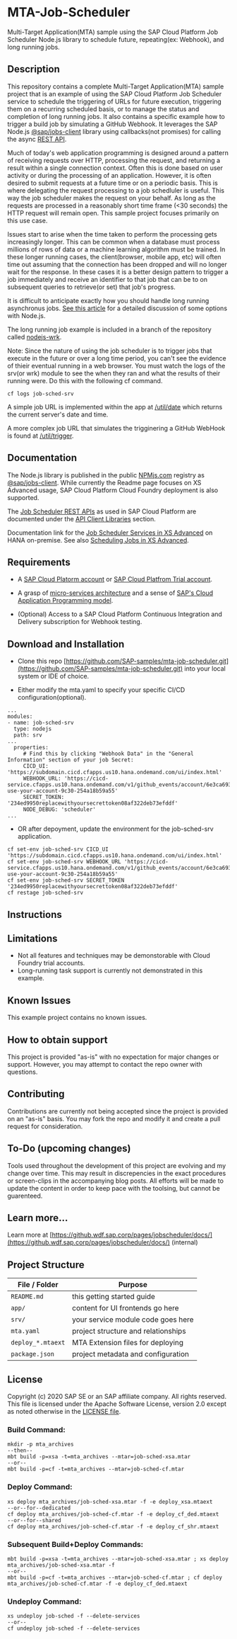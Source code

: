 # MTA-Job-Scheduler

Multi-Target Application(MTA) sample using the SAP Cloud Platform Job Scheduler Node.js library to schedule future, repeating(ex: Webhook), and long running jobs.

## Description

This repository contains a complete Multi-Target Application(MTA) sample project that is an example of using the SAP Cloud Platform Job Scheduler service to schedule the triggering of URLs for future execution, triggering them on a recurring scheduled basis, or to manage the status and completion of long running jobs.  It also contains a specific example how to trigger a build job by simulating a GitHub Webhook.  It leverages the SAP Node.js [@sap/jobs-client](https://www.npmjs.com/package/@sap/jobs-client) library using callbacks(not promises) for calling the async [REST API](https://help.sap.com/viewer/07b57c2f4b944bcd8470d024723a1631/Cloud/en-US/c513d2de49b140d08da694fa263698f8.html).

Much of today's web application programming is designed around a pattern of receiving requests over HTTP, processing the request, and returning a result within a single connection context.  Often this is done based on user activity or during the processing of an application.  However, it is often desired to submit requests at a future time or on a periodic basis.  This is where delegating the request processing to a job schedluler is useful.  This way the job scheduler makes the request on your behalf.  As long as the requests are processed in a reasonably short time frame (<30 seconds) the HTTP request will remain open.  This sample project focuses primarily on this use case.  

Issues start to arise when the time taken to perform the processing gets increasingly longer.  This can be common when a database must process millions of rows of data or a machine learning algorithm must be trained.  In these longer running cases, the client(browser, mobile app, etc) will often time out assuming that the connection has been dropped and will no longer wait for the response.  In these cases it is a better design pattern to trigger a job immediately and receive an identifier to that job that can be to on subsequent queries to retrieve(or set) that job's progress.

It is difficult to anticipate exactly how you should handle long running asynchronus jobs.  [See this article](https://blog.logrocket.com/node-js-multithreading-what-are-worker-threads-and-why-do-they-matter-48ab102f8b10/) for a detailed discussion of some options with Node.js.  

The long running job example is included in a branch of the repository called [nodejs-wrk](/tree/nodejs-wrk).

Note:  Since the nature of using the job scheduler is to trigger jobs that execute in the future or over a long time period, you can't see the evidence of thieir eventual running in a web browser.  You must watch the logs of the srv(or wrk) module to see the when they ran and what the results of their running were.  Do this with the following cf command.

```
cf logs job-sched-srv
```

A simple job URL is implemented within the app at [/util/date](/util/date) which returns the current server's date and time.

A more complex job URL that simulates the trigginering a GitHub WebHook is found at [/util/trigger](/util/trigger).

## Documentation

The Node.js library is published in the public [NPMjs.com](https://www.npmjs.com/) registry as [@sap/jobs-client](https://www.npmjs.com/package/@sap/jobs-client).  While currently the Readme page focuses on XS Advanced usage, SAP Cloud Platform Cloud Foundry deployment is also supported.

The [Job Scheduler REST APIs](https://help.sap.com/viewer/07b57c2f4b944bcd8470d024723a1631/Cloud/en-US/c513d2de49b140d08da694fa263698f8.html) as used in SAP Cloud Platform are documented under the [API Client Libraries](https://help.sap.com/viewer/07b57c2f4b944bcd8470d024723a1631/Cloud/en-US/b45e08d672fe4e809672e40fe2f3f76b.html) section.

Documentation link for the [Job Scheduler Services in XS Advanced](https://help.sap.com/viewer/4505d0bdaf4948449b7f7379d24d0f0d/2.0.05/en-US/b2aff171211c4a4dbcbb55a7ebf98470.html?q=job%20scheduler) on HANA on-premise.  See also [Scheduling Jobs in XS Advanced](https://help.sap.com/viewer/4505d0bdaf4948449b7f7379d24d0f0d/2.0.05/en-US/13b037a505f244bd8bd089ef17f28f19.html).


## Requirements

 - A [SAP Cloud Platorm account](https://account.hana.ondemand.com/) or [SAP Cloud Platfrom Trial account](https://account.hanatrial.ondemand.com/cockpit).

 - A grasp of [micro-services architecture](https://12factor.net/) and a sense of [SAP's Cloud Application Programming model](https://cap.cloud.sap/docs/).

 - (Optional) Access to a SAP Cloud Platform Continuous Integration and Delivery subscription for Webhook testing.


## Download and Installation

 - Clone this repo [https://github.com/SAP-samples/mta-job-scheduler.git](https://github.com/SAP-samples/mta-job-scheduler.git) into your local system or IDE of choice.

 - Either modify the mta.yaml to specify your specific CI/CD configuration(optional).

 ```
...
modules:
 - name: job-sched-srv
   type: nodejs
   path: srv
...
   properties:
      # Find this by clicking "Webhook Data" in the "General Information" section of your job Secret:
      CICD_UI: 'https://subdomain.cicd.cfapps.us10.hana.ondemand.com/ui/index.html'
      WEBHOOK_URL: 'https://cicd-service.cfapps.us10.hana.ondemand.com/v1/github_events/account/6e3ca693-use-your-account-9c30-254a18b59a55'
      SECRET_TOKEN: '234ed9950replacewithyoursecrettoken08af322deb73efddf'
      NODE_DEBUG: 'scheduler'
...
```
 - OR after depoyment, update the environment for the job-sched-srv application.
 ```
cf set-env job-sched-srv CICD_UI 'https://subdomain.cicd.cfapps.us10.hana.ondemand.com/ui/index.html'
cf set-env job-sched-srv WEBHOOK_URL 'https://cicd-service.cfapps.us10.hana.ondemand.com/v1/github_events/account/6e3ca693-use-your-account-9c30-254a18b59a55'
cf set-env job-sched-srv SECRET_TOKEN '234ed9950replacewithyoursecrettoken08af322deb73efddf'
cf restage job-sched-srv
```
 
## Instructions

## Limitations

 - Not all features and techniques may be demonstorable with Cloud Foundry trial accounts.
 - Long-running task support is currently not demonstrated in this example.

## Known Issues

This example project contains no known issues.

## How to obtain support

This project is provided "as-is" with no expectation for major changes or support.  However, you may attempt to contact the repo owner with questions.

## Contributing

Contributions are currently not being accepted since the project is provided on an "as-is" basis.  You may fork the repo and modify it and create a pull request for consideration.

## To-Do (upcoming changes)

Tools used throughout the development of this project are evolving and my change over time.  This may result in discrepencies in the exact procedures or screen-clips in the accompanying blog posts.  All efforts will be made to update the content in order to keep pace with the toolsing, but cannot be guarenteed.

## Learn more...

Learn more at [https://github.wdf.sap.corp/pages/jobscheduler/docs/](https://github.wdf.sap.corp/pages/jobscheduler/docs/) (internal)

## Project Structure

File / Folder | Purpose
---------|----------
`README.md` | this getting started guide
`app/` | content for UI frontends go here
`srv/` | your service module code goes here
`mta.yaml` | project structure and relationships
`deploy_*.mtaext` | MTA Extension files for deploying
`package.json` | project metadata and configuration

## License
 Copyright (c) 2020 SAP SE or an SAP affiliate company. All rights reserved. This file is licensed under the Apache Software License, version 2.0 except as noted otherwise in the [LICENSE file](LICENSE).

### Build Command:
```
mkdir -p mta_archives
--then--
mbt build -p=xsa -t=mta_archives --mtar=job-sched-xsa.mtar
--or--
mbt build -p=cf -t=mta_archives --mtar=job-sched-cf.mtar
```

### Deploy Command:
```
xs deploy mta_archives/job-sched-xsa.mtar -f -e deploy_xsa.mtaext
--or--for--dedicated
cf deploy mta_archives/job-sched-cf.mtar -f -e deploy_cf_ded.mtaext
--or--for--shared
cf deploy mta_archives/job-sched-cf.mtar -f -e deploy_cf_shr.mtaext
```

### Subsequent Build+Deploy Commands:
```
mbt build -p=xsa -t=mta_archives --mtar=job-sched-xsa.mtar ; xs deploy mta_archives/job-sched-xsa.mtar -f
--or--
mbt build -p=cf -t=mta_archives --mtar=job-sched-cf.mtar ; cf deploy mta_archives/job-sched-cf.mtar -f -e deploy_cf_ded.mtaext
```

### Undeploy Command:
```
xs undeploy job-sched -f --delete-services
--or--
cf undeploy job-sched -f --delete-services
```
